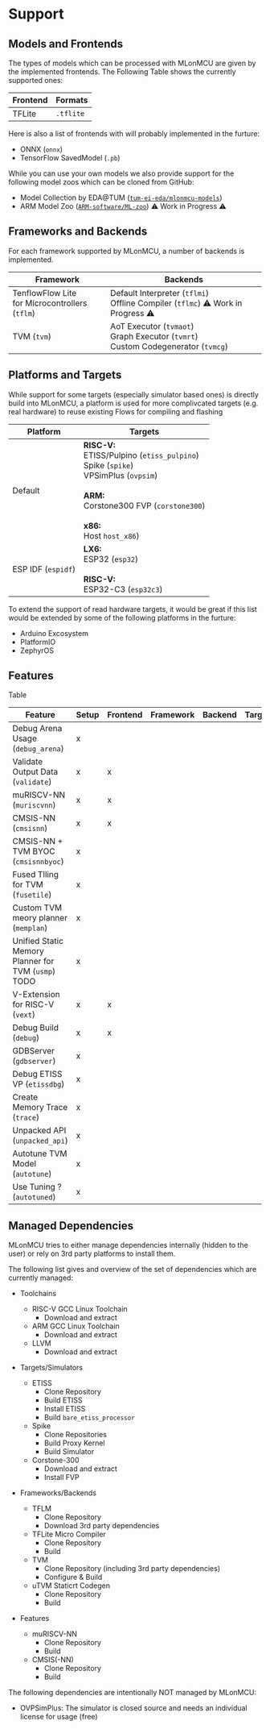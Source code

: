 # Support

## Models and Frontends

The types of models which can be processed with MLonMCU are given by the implemented frontends. The Following Table shows the currently supported ones:

| Frontend | Formats   |
|----------|-----------|
| TFLite   | `.tflite` |

Here is also a list of frontends with will probably implemented in the furture:

- ONNX (`onnx`)
- TensorFlow SavedModel (`.pb`)

While you can use your own models we also provide support for the following model zoos which can be cloned from GitHub:

- Model Collection by EDA@TUM ([`tum-ei-eda/mlonmcu-models`](https://github.com/tum-ei-eda/mlonmcu-models))
- ARM Model Zoo ([`ARM-software/ML-zoo`](https://github.com/ARM-software/ML-zoo)) :warning: Work in Progress :warning:

## Frameworks and Backends

For each framework supported by MLonMCU, a number of backends is implemented.

| Framework     | Backends                                                                        |
|---------------|---------------------------------------------------------------------------------|
| TenflowFlow Lite<br>for Microcontrollers (`tflm`) | Default Interpreter (`tflmi`)<br>Offline Compiler (`tflmc`) :warning: Work in Progress :warning:        |
| TVM (`tvm`)   | AoT Executor (`tvmaot`)<br>Graph Executor (`tvmrt`)<br>Custom Codegenerator (`tvmcg`) |

## Platforms and Targets

While support for some targets (especially simulator based ones) is directly build into MLonMCU, a platform is used for more complivcated targets (e.g. real hardware) to reuse existing Flows for compiling and flashing

| Platform           | Targets                                                                                                                                                                                   |
|--------------------|-------------------------------------------------------------------------------------------------------------------------------------------------------------------------------------------|
| Default            | **RISC-V:**<br>ETISS/Pulpino (`etiss_pulpino`)<br>Spike (`spike`)<br>VPSimPlus (`ovpsim`)<br><br>**ARM:**<br>Corstone300 FVP (`corstone300`)<br><br>**x86:**<br>Host `host_x86`) |
| ESP IDF (`espidf`) | **LX6:**<br>ESP32 (`esp32`)<br><br>**RISC-V:**<br>ESP32-C3 (`esp32c3`)                                                                                                                        |

To extend the support of read hardware targets, it would be great if this list would be extended by some of the following platforms in the furture:

- Arduino Excosystem
- PlatformIO
- ZephyrOS

## Features

Table

| Feature                                             | Setup | Frontend | Framework | Backend | Target | Platform/Compile | Other |
|-----------------------------------------------------|-------|----------|-----------|---------|--------|------------------|-------|
| Debug Arena Usage (`debug_arena`)                   | x     |          |           |         |        |                  |       |
| Validate Output Data (`validate`)                   | x     | x        |           |         |        |                  |       |
| muRISCV-NN (`muriscvnn`)                            | x     | x        |           |         |        |                  |       |
| CMSIS-NN (`cmsisnn`)                                | x     | x        |           |         |        |                  |       |
| CMSIS-NN + TVM BYOC (`cmsisnnbyoc`)                 | x     |          |           |         |        |                  |       |
| Fused TIling for TVM (`fusetile`)                   | x     |          |           |         |        |                  |       |
| Custom TVM meory planner (`memplan`)                | x     |          |           |         |        |                  |       |
| Unified Static Memory Planner for TVM (`usmp`) TODO | x     |          |           |         |        |                  |       |
| V-Extension for RISC-V (`vext`)                     | x     | x        |           |         |        |                  |       |
| Debug Build (`debug`)                               | x     | x        |           |         |        |                  |       |
| GDBServer (`gdbserver`)                             | x     |          |           |         |        |                  |       |
| Debug ETISS VP (`etissdbg`)                         | x     |          |           |         |        |                  |       |
| Create Memory Trace (`trace`)                       | x     |          |           |         |        |                  |       |
| Unpacked API (`unpacked_api`)                       | x     |          |           |         |        |                  |       |
| Autotune TVM Model (`autotune`)                     | x     |          |           |         |        |                  |       |
| Use Tuning ? (`autotuned`)                          | x     |          |           |         |        |                  |       |


## Managed Dependencies

MLonMCU tries to either manage dependencies internally (hidden to the user) or rely on 3rd party platforms to install them.

The following list gives and overview of the set of dependencies which are currently managed:

- Toolchains
	- RISC-V GCC Linux Toolchain
		- Download and extract
	- ARM GCC Linux Toolchain
		- Download and extract
	- LLVM
		- Download and extract
		
- Targets/Simulators
	- ETISS
		- Clone Repository
		- Build ETISS
		- Install ETISS
		- Build `bare_etiss_processor`
	- Spike
		- Clone Repositories
		- Build Proxy Kernel
		- Build Simulator
	- Corstone-300
		- Download and extract
		- Install FVP

- Frameworks/Backends
	- TFLM
		- Clone Repository
		- Download 3rd party dependencies
	- TFLite Micro Compiler
		- Clone Repository
		- Build
	- TVM
		- Clone Repository (including 3rd party dependencies)
		- Configure & Build
	- uTVM Staticrt Codegen
		- Clone Repository
		- Build
		
- Features
	- muRISCV-NN
		- Clone Repository
		- Build
	- CMSIS(-NN)
		- Clone Repository
		- Build

The following dependencies are intentionally NOT managed by MLonMCU:

- OVPSimPlus: The simulator is closed source and needs an individual license for usage (free)
